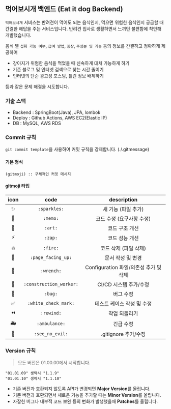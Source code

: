 ## 먹어보시개 백엔드 (Eat it dog Backend)

`먹어보시개` 서비스는 반려견이 먹어도 되는 음식인지, 먹으면 위험한 음식인지 궁금할 때 간결한 해답을 주는 서비스입니다. 반려견 집사로 생활하면서 느끼던 불편함에 착안해 개발했습니다.

음식 별 `섭취 가능 여부`, `급여 방법`, `증상`, `주성분 및 기능` 등의 정보를 간결하고 정확하게 제공하여
* 강아지가 위험한 음식을 먹었을 때 신속하게 대처 가능하게 하기
* 기존 블로그 및 인터넷 검색으로 찾는 시간 줄이기
* 인터넷의 단순 광고성 포스팅, 틀린 정보 배제하기

등과 같은 문제 해결을 시도합니다.

### 기술 스택
* Backend : SpringBoot(Java), JPA, lombok
* Deploy : Github Actions, AWS EC2(Elastic IP)
* DB : MySQL, AWS RDS

### Commit 규칙

`git commit template`을 사용하여 커밋 규칙을 강제합니다. (./.gitmessage)

#### 기본 형식

```
(gitmoji) :: 구체적인 커밋 메시지
```

#### gitmoji 타입

| icon |     code    |           description            |
|:---:|:--------:|:--------------------------------:|
| ✨   | `:sparkles:` |        새 기능 (파일 추가)            |
| 📝   |  `:memo:`    |     코드 수정 (요구사항 수정)    |
| 🎨   |   `:art:`    |     코드 구조 개선        |
| ⚡️    |    `:zap:`    |   코드 성능 개선        |
| 🔥   |    `:fire:`  |   코드 삭제 (파일 삭제)   |
| 📄 |    `:page_facing_up:`  |   문서 작성 및 변경    |
| 🔧 |  `:wrench:`      | Configuration 파일/의존성 추가 및 삭제 |
| 👷 |   `:construction_worker:`    |   CI/CD 시스템 추가/수정     |
| 🐛 |     `:bug:`    |         버그 수정               |
| ✅ |  `:white_check_mark:`   |      테스트 케이스 작성 및 수정    |
| ⏪ | `:rewind:` |            작업 되돌리기              |
| 🚑 |   `:ambulance:`    |          긴급 수정             |
| 🙈 | `:see_no_evil:`  | .gitignore 추가/수정 |

### Version 규칙

> 모든 버전은 01.00.00에서 시작합니다.
```
"01.01.09" 생략시 "1.1.9"
"01.01.10" 생략시 "1.1.10"
```

- 기존 버전과 호환되지 않도록 API가 변경되면 **Major Version**를 올립니다.
- 기존 버전과 호환되면서 새로운 기능을 추가할 때는 **Minor Version**를 올립니다.
- 자잘한 버그나 내부적 코드 보완 등의 변화가 발생했을때 **Patches**를 올립니다.